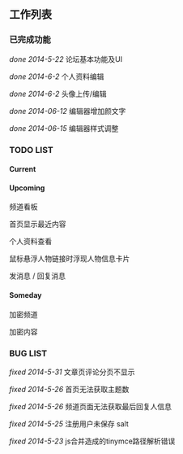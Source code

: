 ## 工作列表

### 已完成功能

*done 2014-5-22* 论坛基本功能及UI

*done 2014-6-2* 个人资料编辑

*done 2014-6-2* 头像上传/编辑

*done 2014-06-12* 编辑器增加颜文字

*done 2014-06-15* 编辑器样式调整

### TODO LIST

#### Current

#### Upcoming

频道看板

首页显示最近内容

个人资料查看

鼠标悬浮人物链接时浮现人物信息卡片

发消息 / 回复消息

#### Someday

加密频道

加密内容

### BUG LIST

*fixed 2014-5-31* 文章页评论分页不显示

*fixed 2014-5-26* 首页无法获取主题数

*fixed 2014-5-26* 频道页面无法获取最后回复人信息

*fixed 2014-5-25* 注册用户未保存 salt

*fixed 2014-5-23* js合并造成的tinymce路径解析错误
